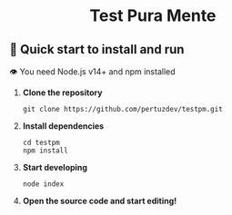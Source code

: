 <h1 align="center">
  Test Pura Mente
</h1>

## 🚀 Quick start to install and run

👁 You need Node.js v14+ and npm installed

1.  **Clone the repository**

    ```shell
    git clone https://github.com/pertuzdev/testpm.git
    ```

1.  **Install dependencies**

    ```shell
    cd testpm
    npm install
    ```

1.  **Start developing**

    ```shell
    node index
    ```

1.  **Open the source code and start editing!**
